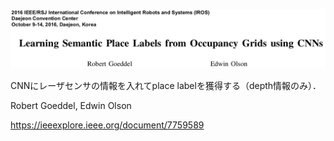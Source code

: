 ![論文](https://github.com/soraKING44/survey_paper/blob/images/semantic_mapping/indoor/2D/occupancy_grid_map/Learning%20Semantic%20Place%20Labels%20from%20Occupancy%20Grids%20using%20CNNs.png)

CNNにレーザセンサの情報を入れてplace labelを獲得する（depth情報のみ）．

Robert Goeddel, Edwin Olson

https://ieeexplore.ieee.org/document/7759589

